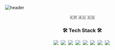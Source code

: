 ![header](https://capsule-render.vercel.app/api?type=soft&color=auto&height=150&section=header&text=KojongDev&fontSize=70&animation=twinkling)

<p align="center">🇰🇷 🇦🇺 🇸🇬</p>

<h3 align="center">🛠 Tech Stack 🛠</h3>

<p align="center">
  <img src="https://img.shields.io/badge/React-3766AB?style=flat-square&logo=Python&logoColor=white"/></a>&nbsp 
  <img src="https://img.shields.io/badge/React-Native-007396?style=flat-square&logo=Java&logoColor=white"/></a>&nbsp 
  <img src="https://img.shields.io/badge/Javasript-00599C?style=flat-square&logo=C%2B%2B&logoColor=white"/></a>&nbsp 
  <img src="https://img.shields.io/badge/Typesript-00599C?style=flat-square&logo=C%2B%2B&logoColor=white"/></a>&nbsp 
  <img src="https://img.shields.io/badge/Vue-A8B9CC?style=flat-square&logo=C&logoColor=white"/></a>&nbsp 
  <img src="https://img.shields.io/badge/css-1572B6?style=flat-square&logo=css3&logoColor=white"/></a>&nbsp 
  <img src="https://img.shields.io/badge/Python-A8B9CC?style=flat-square&logo=C&logoColor=white"/></a>&nbsp 
  <img src="https://img.shields.io/badge/C-A8B9CC?style=flat-square&logo=C&logoColor=white"/></a>&nbsp 
</p>
<br>
